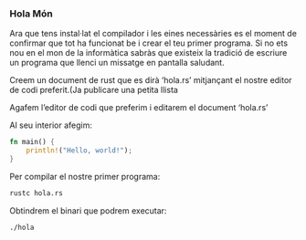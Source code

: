 ### Hola Món

Ara que tens instal·lat el compilador i les eines necessàries es el moment de confirmar que tot ha funcionat be i crear el teu primer programa. Si no ets nou en el mon de la informàtica sabràs que existeix la tradició de escriure un programa que llenci un missatge en pantalla saludant.

Creem un document de rust que es dirà ‘hola.rs’ mitjançant el nostre editor de codi preferit.\(Ja publicare una petita llista

Agafem l’editor de codi que preferim i editarem el document ‘hola.rs’

Al seu interior afegim:

```rs
fn main() {
    println!("Hello, world!");
}
```

Per compilar el nostre primer programa:
```sh
rustc hola.rs
```

Obtindrem el binari que podrem executar:
```sh
./hola
```

